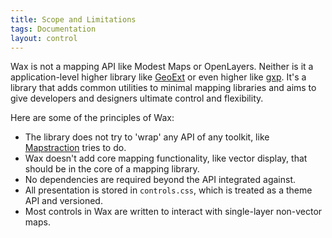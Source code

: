 ```yaml
---
title: Scope and Limitations
tags: Documentation
layout: control
---
```


Wax is not a mapping API like Modest Maps or OpenLayers.
Neither is it a application-level
higher library like [GeoExt](http://www.geoext.org/) or even higher
like [gxp](https://github.com/opengeo/gxp). It's a library that adds
common utilities to minimal mapping libraries and aims to give developers
and designers ultimate control and flexibility.

Here are some of the principles of Wax:

* The library does not try to 'wrap' any API of any toolkit,
  like [Mapstraction](http://mapstraction.com/) tries to do.
* Wax doesn't add core mapping functionality, like vector display,
  that should be in the core of a mapping library.
* No dependencies are required beyond the API integrated
  against.
* All presentation is stored in `controls.css`, which is treated
  as a theme API and versioned.
* Most controls in Wax are written to interact with single-layer
  non-vector maps.
